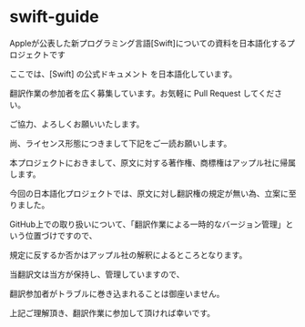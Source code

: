 swift-guide
===========

Appleが公表した新プログラミング言語[Swift]についての資料を日本語化するプロジェクトです

ここでは、[Swift] の公式ドキュメント を日本語化しています。

翻訳作業の参加者を広く募集しています。お気軽に Pull Request してください。

ご協力、よろしくお願いいたします。


尚、ライセンス形態につきまして下記をご一読お願いします。

本プロジェクトにおきまして、原文に対する著作権、商標権はアップル社に帰属します。

今回の日本語化プロジェクトでは、原文に対し翻訳権の規定が無い為、立案に至りました。

GitHub上での取り扱いについて、「翻訳作業による一時的なバージョン管理」という位置づけですので、

規定に反するか否かはアップル社の解釈によるところとなります。


当翻訳文は当方が保持し、管理していますので、

翻訳参加者がトラブルに巻き込まれることは御座いません。


上記ご理解頂き、翻訳作業に参加して頂ければ幸いです。

